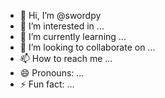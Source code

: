 - 👋 Hi, I’m @swordpy
- 👀 I’m interested in ...
- 🌱 I’m currently learning ...
- 💞️ I’m looking to collaborate on ...
- 📫 How to reach me ...
- 😄 Pronouns: ...
- ⚡ Fun fact: ...

<!---
swordpy/swordpy is a ✨ special ✨ repository because its `README.md` (this file) appears on your GitHub profile.
You can click the Preview link to take a look at your changes.
--->
